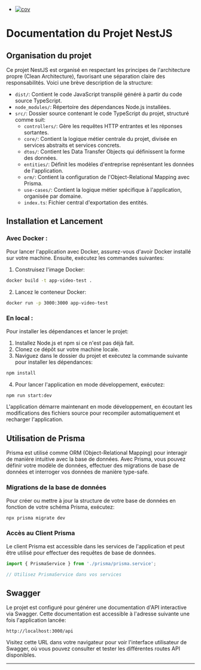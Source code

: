 
+ [![cov](https://Yoan01.github.io/video-test/badges/coverage.svg)](https://github.com/Yoan01/video-test/actions)

# Documentation du Projet NestJS

## Organisation du projet

Ce projet NestJS est organisé en respectant les principes de l'architecture propre (Clean Architecture), favorisant une séparation claire des responsabilités. Voici une brève description de la structure:

- `dist/`: Contient le code JavaScript transpilé généré à partir du code source TypeScript.
- `node_modules/`: Répertoire des dépendances Node.js installées.
- `src/`: Dossier source contenant le code TypeScript du projet, structuré comme suit:
  - `controllers/`: Gère les requêtes HTTP entrantes et les réponses sortantes.
  - `core/`: Contient la logique métier centrale du projet, divisée en services abstraits et services concrets.
  - `dtos/`: Contient les Data Transfer Objects qui définissent la forme des données.
  - `entities/`: Définit les modèles d'entreprise représentant les données de l'application.
  - `orm/`: Contient la configuration de l'Object-Relational Mapping avec Prisma.
  - `use-cases/`: Contient la logique métier spécifique à l'application, organisée par domaine.
  - `index.ts`: Fichier central d'exportation des entités.

## Installation et Lancement

### Avec Docker :

Pour lancer l'application avec Docker, assurez-vous d'avoir Docker installé sur votre machine. Ensuite, exécutez les commandes suivantes:

1. Construisez l'image Docker:

```bash
docker build -t app-video-test .
```
2. Lancez le conteneur Docker:

```bash
docker run -p 3000:3000 app-video-test
```

### En local : 
Pour installer les dépendances et lancer le projet:

1. Installez Node.js et npm si ce n'est pas déjà fait.
2. Clonez ce dépôt sur votre machine locale.
3. Naviguez dans le dossier du projet et exécutez la commande suivante pour installer les dépendances:

```bash
npm install
```

4. Pour lancer l'application en mode développement, exécutez:

```bash
npm run start:dev
```

L'application démarre maintenant en mode développement, en écoutant les modifications des fichiers source pour recompiler automatiquement et recharger l'application.

## Utilisation de Prisma

Prisma est utilisé comme ORM (Object-Relational Mapping) pour interagir de manière intuitive avec la base de données. Avec Prisma, vous pouvez définir votre modèle de données, effectuer des migrations de base de données et interroger vos données de manière type-safe.

### Migrations de la base de données

Pour créer ou mettre à jour la structure de votre base de données en fonction de votre schéma Prisma, exécutez:

```bash
npx prisma migrate dev
```

### Accès au Client Prisma

Le client Prisma est accessible dans les services de l'application et peut être utilisé pour effectuer des requêtes de base de données.

```typescript
import { PrismaService } from './prisma/prisma.service';

// Utilisez PrismaService dans vos services
```

## Swagger

Le projet est configuré pour générer une documentation d'API interactive via Swagger. Cette documentation est accessible à l'adresse suivante une fois l'application lancée:

```
http://localhost:3000/api
```

Visitez cette URL dans votre navigateur pour voir l'interface utilisateur de Swagger, où vous pouvez consulter et tester les différentes routes API disponibles.

---

